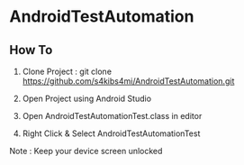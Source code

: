 # AndroidTestAutomation

## How To

1. Clone Project :
git clone https://github.com/s4kibs4mi/AndroidTestAutomation.git

2. Open Project using Android Studio
3. Open AndroidTestAutomationTest.class in editor
4. Right Click & Select AndroidTestAutomationTest

Note : Keep your device screen unlocked
